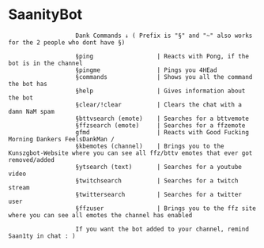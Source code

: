 # SaanityBot

                       Dank Commands ↓ ( Prefix is "§" and "~" also works for the 2 people who dont have §)
              
                       §ping                  | Reacts with Pong, if the bot is in the channel
                       §pingme                | Pings you 4HEad
                       §commands              | Shows you all the command the bot has
                       §help                  | Gives information about the bot
                       §clear/!clear          | Clears the chat with a damn NaM spam
                       §bttvsearch (emote)    | Searches for a bttvemote
                       §ffzsearch (emote)     | Searches for a ffzemote
                       gfmd                   | Reacts with Good Fucking Morning Dankers FeelsDankMan / 
                       §kbemotes (channel)    | Brings you to the Kunszgbot-Website where you can see all ffz/bttv emotes that ever got removed/added
                       §ytsearch (text)       | Searches for a youtube video
                       §twitchsearch          | Searches for a twitch stream
                       §twittersearch         | Searches for a twitter user
                       §ffzuser               | Brings you to the ffz site where you can see all emotes the channel has enabled 
                       
                       If you want the bot added to your channel, remind Saan1ty in chat : ) 


